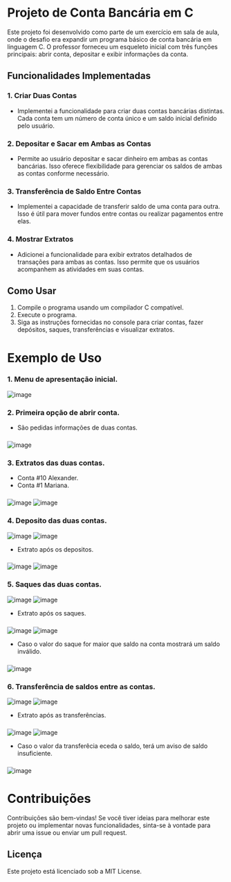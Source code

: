# Projeto de Conta Bancária em C
Este projeto foi desenvolvido como parte de um exercício em sala de aula, onde o desafio era expandir um programa básico de conta bancária em linguagem C. O professor forneceu um esqueleto inicial com três funções principais: abrir conta, depositar e exibir informações da conta.

## Funcionalidades Implementadas
### 1. Criar Duas Contas
  - Implementei a funcionalidade para criar duas contas bancárias distintas. Cada conta tem um número de conta único e um saldo inicial definido pelo usuário.
### 2. Depositar e Sacar em Ambas as Contas
  - Permite ao usuário depositar e sacar dinheiro em ambas as contas bancárias. Isso oferece flexibilidade para gerenciar os saldos de ambas as contas conforme necessário.
### 3. Transferência de Saldo Entre Contas
  - Implementei a capacidade de transferir saldo de uma conta para outra. Isso é útil para mover fundos entre contas ou realizar pagamentos entre elas.
### 4. Mostrar Extratos
  - Adicionei a funcionalidade para exibir extratos detalhados de transações para ambas as contas. Isso permite que os usuários acompanhem as atividades em suas contas.

##
## Como Usar

1. Compile o programa usando um compilador C compatível.
2. Execute o programa.
3. Siga as instruções fornecidas no console para criar contas, fazer depósitos, saques, transferências e visualizar extratos.

# Exemplo de Uso

### 1. Menu de apresentação inicial.
![image](https://github.com/euaallee/projeto-conta/assets/99816871/6f48306b-8ae9-4296-a743-fcc994c5c790)
### 2. Primeira opção de abrir conta.
   - São pedidas informações de duas contas.
     ###
![image](https://github.com/euaallee/projeto-conta/assets/99816871/be362efa-7407-4874-a55f-5112ccd8e2e6)
### 3. Extratos das duas contas.
  - Conta #10 Alexander.
  - Conta #1 Mariana.
    ###
![image](https://github.com/euaallee/projeto-conta/assets/99816871/11dc53ac-90e6-4f2a-bab5-ceb6b211a361)
![image](https://github.com/euaallee/projeto-conta/assets/99816871/4c420505-c7b1-4aa0-842a-515bccd3d969)
### 4. Deposito das duas contas.
![image](https://github.com/euaallee/projeto-conta/assets/99816871/c1871f29-ec31-4b2c-a915-8784376a0dca)
![image](https://github.com/euaallee/projeto-conta/assets/99816871/986887bc-1559-4366-88ac-1c8be7127b78)
  - Extrato após os depositos.
    ###
![image](https://github.com/euaallee/projeto-conta/assets/99816871/075195ee-3b79-4ca9-915e-6f92b4719c6f)
![image](https://github.com/euaallee/projeto-conta/assets/99816871/305af71b-10a0-44b8-b342-2da3ce69ff52)
### 5. Saques das duas contas.
![image](https://github.com/euaallee/projeto-conta/assets/99816871/340d6aa6-932c-47af-8f5a-9b013ecce59b)
![image](https://github.com/euaallee/projeto-conta/assets/99816871/5831486b-beff-4cc1-a4a1-74524eb810bd)
  - Extrato após os saques.
    ###
![image](https://github.com/euaallee/projeto-conta/assets/99816871/d64c123a-5322-42e3-b19b-40d83fda7568)
![image](https://github.com/euaallee/projeto-conta/assets/99816871/37c6849e-d3dc-417b-bb69-0a994211e06b)
  - Caso o valor do saque for maior que saldo na conta mostrará um saldo inválido.
    ###
![image](https://github.com/euaallee/projeto-conta/assets/99816871/d169dcc2-107a-47df-9dac-35adfd618d4f)
### 6. Transferência de saldos entre as contas.
![image](https://github.com/euaallee/projeto-conta/assets/99816871/bda40ead-b67f-4c0b-befd-b4f35561bdca)
![image](https://github.com/euaallee/projeto-conta/assets/99816871/48609959-76dd-4a28-a3d8-c811843b7a65)
  - Extrato após as transferências.
    ###
![image](https://github.com/euaallee/projeto-conta/assets/99816871/42960a66-6e59-4b00-8d48-607ed37bf310)
![image](https://github.com/euaallee/projeto-conta/assets/99816871/1bdfcaac-2137-4348-b9e8-25da1699ea9d)
  - Caso o valor da transferêcia eceda o saldo, terá um aviso de saldo insuficiente.
    ###
![image](https://github.com/euaallee/projeto-conta/assets/99816871/d07b1a60-cc44-45ff-9369-1afac791969e)
##
# Contribuições
Contribuições são bem-vindas!
Se você tiver ideias para melhorar este projeto ou implementar novas funcionalidades,
sinta-se à vontade para abrir uma issue ou enviar um pull request.

## Licença
Este projeto está licenciado sob a MIT License.








